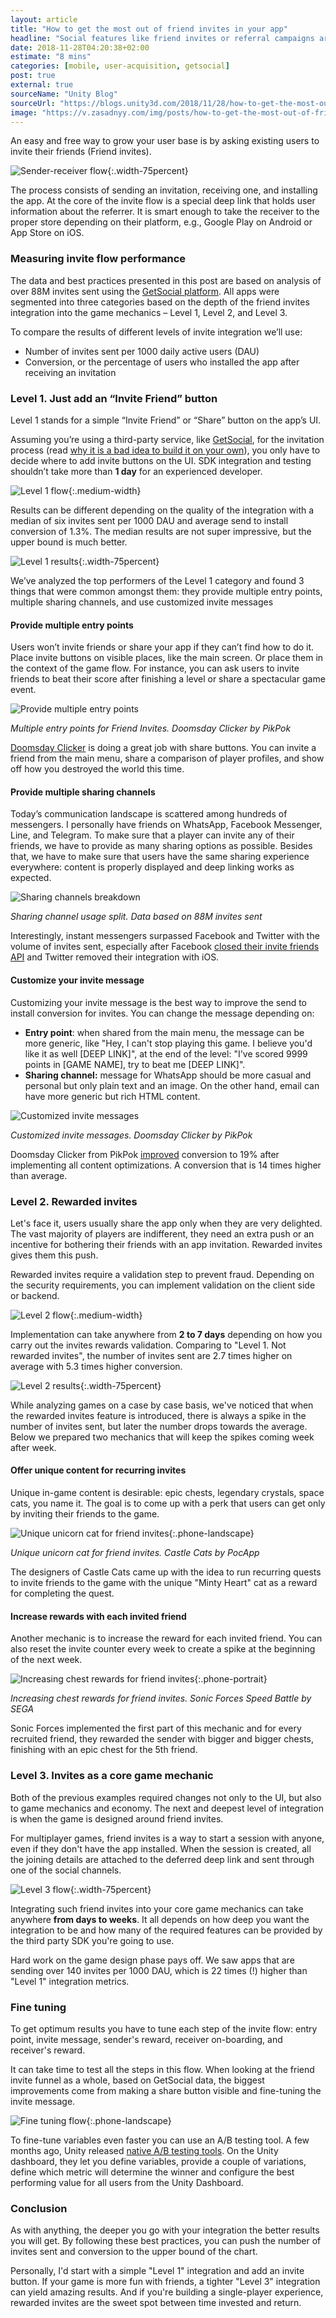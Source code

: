 ```yaml
---
layout: article
title: "How to get the most out of friend invites in your app"
headline: "Social features like friend invites or referral campaigns are one of the most overlooked game mechanics. Common questions: how much time does it take to implement them, and what results can you expect? In this post, we’ll shed some light on the implementation process, best practices, and metrics to evaluate your results."
date: 2018-11-28T04:20:38+02:00
estimate: "8 mins"
categories: [mobile, user-acquisition, getsocial]
post: true
external: true
sourceName: "Unity Blog"
sourceUrl: "https://blogs.unity3d.com/2018/11/28/how-to-get-the-most-out-of-friend-invites-in-your-app"
image: "https://v.zasadnyy.com/img/posts/how-to-get-the-most-out-of-friend-invites-in-your-app/hero.png"
---
```


An easy and free way to grow your user base is by asking existing users to invite their friends (Friend invites).

![Sender-receiver flow](/img/posts/how-to-get-the-most-out-of-friend-invites-in-your-app/sender-receiver-invite-flow.png){:.width-75percent}

The process consists of sending an invitation, receiving one, and installing the app. At the core of the invite flow is a special deep link that holds user information about the referrer. It is smart enough to take the receiver to the proper store depending on their platform, e.g., Google Play on Android or App Store on iOS.

### Measuring invite flow performance

The data and best practices presented in this post are based on analysis of over 88M invites sent using the [GetSocial platform](https://www.getsocial.im/?utm_source=unity&utm_campaign=unity-blog&utm_content=get-the-most-out-si). All apps were segmented into three categories based on the depth of the friend invites integration into the game mechanics – Level 1, Level 2, and Level 3.

To compare the results of different levels of invite integration we’ll use:

- Number of invites sent per 1000 daily active users (DAU)
- Conversion, or the percentage of users who installed the app after receiving an invitation


### Level 1. Just add an “Invite Friend” button

Level 1 stands for a simple “Invite Friend” or “Share” button on the app’s UI.

Assuming you’re using a third-party service, like [GetSocial](https://assetstore.unity.com/packages/tools/integration/getsocial-social-features-for-user-acquisition-engagement-and-re-123383), for the invitation process (read [why it is a bad idea to build it on your own](https://www.getsocial.im/evaluate-build-buy-mobilegrowthstack/?utm_source=unity&utm_campaign=unity-blog&utm_content=get-the-most-out-si)), you only have to decide where to add invite buttons on the UI. SDK integration and testing shouldn’t take more than **1 day** for an experienced developer.

![Level 1 flow](/img/posts/how-to-get-the-most-out-of-friend-invites-in-your-app/just-add-invite-button-flow.png){:.medium-width}

Results can be different depending on the quality of the integration with a median of six invites sent per 1000 DAU and average send to install conversion of 1.3%. The median results are not super impressive, but the upper bound is much better.

![Level 1 results](/img/posts/how-to-get-the-most-out-of-friend-invites-in-your-app/level-1-results.png){:.width-75percent}

We’ve analyzed the top performers of the Level 1 category and found 3 things that were common amongst them: they provide multiple entry points, multiple sharing channels, and use customized invite messages

#### Provide multiple entry points

Users won’t invite friends or share your app if they can’t find how to do it. Place invite buttons on visible places, like the main screen. Or place them in the context of the game flow. For instance, you can ask users to invite friends to beat their score after finishing a level or share a spectacular game event.

![Provide multiple entry points](/img/posts/how-to-get-the-most-out-of-friend-invites-in-your-app/multiple-entry-points.png)

*Multiple entry points for Friend Invites. Doomsday Clicker by PikPok*

[Doomsday Clicker](https://www.getsocial.im/case-study/pikpok/?utm_source=unity&utm_campaign=unity-blog&utm_content=get-the-most-out-si) is doing a great job with share buttons. You can invite a friend from the main menu, share a comparison of player profiles, and show off how you destroyed the world this time.

#### Provide multiple sharing channels

Today’s communication landscape is scattered among hundreds of messengers. I personally have friends on WhatsApp, Facebook Messenger, Line, and Telegram. To make sure that a player can invite any of their friends, we have to provide as many sharing options as possible. Besides that, we have to make sure that users have the same sharing experience everywhere: content is properly displayed and deep linking works as expected.

![Sharing channels breakdown](/img/posts/how-to-get-the-most-out-of-friend-invites-in-your-app/sharing-channels-breakdown.png)

*Sharing channel usage split. Data based on 88M invites sent*

Interestingly, instant messengers surpassed Facebook and Twitter with the volume of invites sent, especially after Facebook [closed their invite friends API](https://blog.getsocial.im/deprecation-of-face?utm_source=unity&utm_campaign=unity-blog&utm_content=get-the-most-out-sibook-invitable-friends-graph-api-and-its-impact-on-organic-growth/) and Twitter removed their integration with iOS.

#### Customize your invite message

Customizing your invite message is the best way to improve the send to install conversion for invites. You can change the message depending on:

- **Entry point**: when shared from the main menu, the message can be more generic, like "Hey, I can't stop playing this game. I believe you'd like it as well [DEEP LINK]", at the end of the level: "I've scored 9999 points in [GAME NAME], try to beat me [DEEP LINK]".
- **Sharing channel:** message for WhatsApp should be more casual and personal but only plain text and an image. On the other hand, email can have more generic but rich HTML content.

![Customized invite messages](/img/posts/how-to-get-the-most-out-of-friend-invites-in-your-app/customize-invite-message.png)

*Customized invite messages. Doomsday Clicker by PikPok*

Doomsday Clicker from PikPok [improved](https://www.getsocial.im/case-study/pikpok/?utm_source=unity&utm_campaign=unity-blog&utm_content=get-the-most-out-si) conversion to 19% after implementing all content optimizations. A conversion that is 14 times higher than average.


### Level 2. Rewarded invites

Let's face it, users usually share the app only when they are very delighted. The vast majority of players are indifferent, they need an extra push or an incentive for bothering their friends with an app invitation. Rewarded invites gives them this push.

Rewarded invites require a validation step to prevent fraud. Depending on the security requirements, you can implement validation on the client side or backend.

![Level 2 flow](/img/posts/how-to-get-the-most-out-of-friend-invites-in-your-app/level-2-flow.png){:.medium-width}

Implementation can take anywhere from **2 to 7 days** depending on how you carry out the invites rewards validation. Comparing to "Level 1. Not rewarded invites", the number of invites sent are 2.7 times higher on average with 5.3 times higher conversion.

![Level 2 results](/img/posts/how-to-get-the-most-out-of-friend-invites-in-your-app/level-2-results.png){:.width-75percent}

While analyzing games on a case by case basis, we've noticed that when the rewarded invites feature is introduced, there is always a spike in the number of invites sent, but later the number drops towards the average. Below we prepared two mechanics that will keep the spikes coming week after week.


#### Offer unique content for recurring invites

Unique in-game content is desirable: epic chests, legendary crystals, space cats, you name it. The goal is to come up with a perk that users can get only by inviting their friends to the game.

![Unique unicorn cat for friend invites](/img/posts/how-to-get-the-most-out-of-friend-invites-in-your-app/recurring-events.png){:.phone-landscape}

*Unique unicorn cat for friend invites. Castle Cats by PocApp*

The designers of Castle Cats came up with the idea to run recurring quests to invite friends to the game with the unique "Minty Heart" cat as a reward for completing the quest.


#### Increase rewards with each invited friend

Another mechanic is to increase the reward for each invited friend. You can also reset the invite counter every week to create a spike at the beginning of the next week.

![Increasing chest rewards for friend invites](/img/posts/how-to-get-the-most-out-of-friend-invites-in-your-app/increase-rewards.png){:.phone-portrait}

*Increasing chest rewards for friend invites. Sonic Forces Speed Battle by SEGA*

Sonic Forces implemented the first part of this mechanic and for every recruited friend, they rewarded the sender with bigger and bigger chests, finishing with an epic chest for the 5th friend.


### Level 3. Invites as a core game mechanic

Both of the previous examples required changes not only to the UI, but also to game mechanics and economy. The next and deepest level of integration is when the game is designed around friend invites.

For multiplayer games, friend invites is a way to start a session with anyone, even if they don't have the app installed. When the session is created, all the joining details are attached to the deferred deep link and sent through one of the social channels.

![Level 3 flow](/img/posts/how-to-get-the-most-out-of-friend-invites-in-your-app/level-3-flow.png){:.width-75percent}

Integrating such friend invites into your core game mechanics can take anywhere **from days to weeks**. It all depends on how deep you want the integration to be and how many of the required features can be provided by the third party SDK you're going to use.

Hard work on the game design phase pays off. We saw apps that are sending over 140 invites per 1000 DAU, which is 22 times (!) higher than "Level 1" integration metrics.


### Fine tuning

To get optimum results you have to tune each step of the invite flow: entry point, invite message, sender's reward, receiver on-boarding, and receiver's reward.

It can take time to test all the steps in this flow. When looking at the friend invite funnel as a whole, based on GetSocial data, the biggest improvements come from making a share button visible and fine-tuning the invite message.

![Fine tuning flow](/img/posts/how-to-get-the-most-out-of-friend-invites-in-your-app/fine-tunin-flow.png){:.phone-landscape}

To fine-tune variables even faster you can use an A/B testing tool. A few months ago, Unity released [native A/B testing tools](https://docs.unity3d.com/Manual/UnityAnalyticsABTesting.html). On the Unity dashboard, they let you define variables, provide a couple of variations, define which metric will determine the winner and configure the best performing value for all users from the Unity Dashboard.


### Conclusion

As with anything, the deeper you go with your integration the better results you will get. By following these best practices, you can push the number of invites sent and conversion to the upper bound of the chart.

Personally, I'd start with a simple "Level 1" integration and add an invite button. If your game is more fun with friends, a tighter "Level 3" integration can yield amazing results. And if you're building a single-player experience, rewarded invites are the sweet spot between time invested and return.

